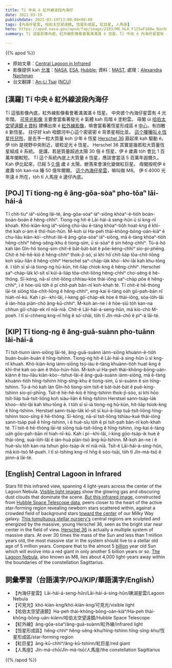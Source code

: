 ```yaml
---
title: Tī 中央 ê 紅外線波段內海仔
date: 2021-03-19
publishdate: 2021-03-19T13:00:00+08:00
tags: [內海仔星雲, 哈伯太空望遠鏡, 恆星形成區, 紅巨星, 人馬座]
hero: https://apod.nasa.gov/apod/fap/image/2103/M8_HLA_F125wF160w_Nachman.jpg
summary: Tī 這張影像內底，紅外線影像看會著滿滿滿 ê 恆星。Tī 中央 ê 內海仔星雲有 4 光年闊。可見光影像主要會當看著發光 ê 氣體 kah 烏暗 ê 塗粉雲。

---
```


{{% apod %}}

- 原始文章：[Central Lagoon in Infrared](https://apod.nasa.gov/apod/ap210319.html)
- 影像提供 kah [允准][License]：[NASA][NASA], [ESA][ESA], [Hubble][Hubble]; 資料：[MAST][MAST], 處理：[Alexandra Nachman][Alexandra Nachman]
- 台文翻譯：[An-Li Tsai](mailto:thianbu.taigi@gmail.com) ([NCU](https://www.astro.ncu.edu.tw))

## [漢羅] Tī 中央 ê 紅外線波段內海仔

Tī 這張影像內底，紅外線影像看會著滿滿滿 ê 恆星。
中央彼个內海仔星雲有 4 光年闊。
[可見光影像][Visible light images] 主要會當看著發光 ê 氣體 kah 烏暗 ê 塗粉雲。
毋閣 ùi [哈伯太空望遠鏡 ê 資料][Hubble Space Telescope data] 建構出來 ê [紅外線影像][But this infrared image]，嘛會當看著恆星形成區 ê [中心][toward the center]，有四散 ê 新恆星。
拄仔好 kah 咱銀河中心這个密密密 ê 背景星相比並。
[這个嘩嘩叫 ê 恆星托兒所][This tumultuous stellar nursery's]，是去予一粒大質量 koh 少年 ê 恆星 [Herschel 36][Herschel 36] 箍起來 kah 驅動 ê。
伊 to̍h 是視野中央附近，彼粒足光 ê 恆星。
Herschel 36 其實是幾若粒大質量恆星組成 ê 系統。
是講，若是質量超過太陽 30 倍 ê 恆星，伊 ê 歲壽 to̍h 會比 1 百萬年閣較短。
Tī 這个系統內底上大質量 ê 恆星，應該會當活 5 百萬年遐爾久。
Kah 伊比起來，已經 5 [0 億][billion] 歲 ê 太陽，紲落來會演化變做紅巨星。
毋閣按呢伊 ê 歲壽 to̍h kan-na 賰 50 億年爾爾。
[這个內海仔星雲][The Lagoon Nebula]，嘛叫做 M8。
伊 tī 4000 光年遠 ê 所在，to̍h tī 人馬座 ê 邊仔內底。

## [POJ] Tī tiong-ng ê âng-gōa-sòaⁿ pho-tōaⁿ lāi-hái-á

Tī chit-tiuⁿ iáⁿ-siōng lāi-té, âng-gōa-sòaⁿ iáⁿ-siōng khòaⁿ-ē-tio̍h boán-boán-boán ê hêng-chhiⁿ.
Tiong-ng hit-ê Lāi-hái-á seng-hûn ū sì kng-nî khoah.
Khó-kiàn-kng iáⁿ-siōng chú-iàu ē-tàng khòaⁿ-tio̍h hoat-kng ê khì-thé kah o͘-àm ê thô͘-hún-hûn.
M̄-koh ùi Ha-peh thài-không-bōng-oán-kiàⁿ ê chu-liāu kiàn-kò͘--chhut-lâi-ê âng-gōa-sòaⁿ iáⁿ-siōng, mā ē-tàng khòaⁿ-tio̍h hêng-chhiⁿ hêng-sêng-khu ê tiong-sim, ū sì-sòaⁿ ê sin hêng-chhiⁿ.
Tú-á-hó kah lán Gîn-hô tiong-sim chit-ê ba̍t-ba̍t-ba̍t ê pōe-kéng-chhiⁿ sio-pí-phēng.
Chit-ê hē-hē-kiò ê hêng-chhiⁿ thok-jî-só͘, sì khì hō͘ chi̍t-lia̍p tōa-chit-liōng koh siàu-liân ê hêng-chhiⁿ Herschel saⁿ-cha̍p-la̍k kho͘--khí-lâi kah khu-tōng ê.
I to̍h sī sī-iá tiong-ng hū-kūn, hit-lia̍p chiok-kng ê hêng-chhiⁿ.
Herschel saⁿ-cha̍p-la̍k kî-si̍t sī kúi-ā-lia̍p tōa-chit-liōng hêng-chhiⁿ cho͘-sêng ê hē-thóng.
Sī-kóng, nā-sī chit-liōng chhiau-kòe thài-iông saⁿ-cha̍p pōe ê hêng-chhiⁿ, i ê hòe-siū to̍h ē pí chi̍t-pah bān-nî koh-khah té.
Tī chit-ê hē-thóng lāi-té siōng tōa-chit-liōng ê hêng-chhiⁿ, eng-kai ē-tàng oa̍h gō͘-pah-bān nî hiah-nī-kú.
Kah i pí--khí-lâi, í-keng gō͘-cha̍p-ek hòe ê thài-iông, sòa-lo̍h-lâi ē ián-hòa piàn-chò âng-kū-chhiⁿ.
M̄-koh án-ne i ê hòe-siū to̍h kan-na chhun gō͘-cha̍p-ek nî niā-niā.
Chit-ê Lāi-hái-á-seng-hûn, mā kiò-chò M-poeh.
I tī sì-chheng kng-nî hn̄g ê só͘-chāi, to̍h tī Jîn-má-chō ê piⁿ-á lāi-té.

## [KIP] Tī tiong-ng ê âng-guā-suànn pho-tuānn lāi-hái-á

Tī tsit-tiunn iánn-siōng lāi-té, âng-guā-suànn iánn-siōng khuànn-ē-tio̍h buán-buán-buán ê hîng-tshinn.
Tiong-ng hit-ê Lāi-hái-á sing-hûn ū sì kng-nî khuah.
Khó-kiàn-kng iánn-siōng tsú-iàu ē-tàng khuànn-tio̍h huat-kng ê khì-thé kah oo-àm ê thôo-hún-hûn.
M̄-koh uì Ha-peh thài-không-bōng-uán-kiànn ê tsu-liāu kiàn-kòo--tshut-lâi-ê âng-guā-suànn iánn-siōng, mā ē-tàng khuànn-tio̍h hîng-tshinn hîng-sîng-khu ê tiong-sim, ū sì-suànn ê sin hîng-tshinn.
Tú-á-hó kah lán Gîn-hô tiong-sim tsit-ê ba̍t-ba̍t-ba̍t ê puē-kíng-tshinn sio-pí-phīng.
Tsit-ê hē-hē-kiò ê hîng-tshinn thok-jî-sóo, sì khì hōo tsi̍t-lia̍p tuā-tsit-liōng koh siàu-liân ê hîng-tshinn Herstsel sann-tsa̍p-la̍k khoo--khí-lâi kah khu-tōng ê.
I to̍h sī sī-iá tiong-ng hū-kūn, hit-lia̍p tsiok-kng ê hîng-tshinn.
Herstsel sann-tsa̍p-la̍k kî-si̍t sī kuí-ā-lia̍p tuā-tsit-liōng hîng-tshinn tsoo-sîng ê hē-thóng.
Sī-kóng, nā-sī tsit-liōng tshiau-kuè thài-iông sann-tsa̍p puē ê hîng-tshinn, i ê huè-sīu to̍h ē pí tsi̍t-pah bān-nî koh-khah té.
Tī tsit-ê hē-thóng lāi-té siōng tuā-tsit-liōng ê hîng-tshinn, ing-kai ē-tàng ua̍h gōo-pah-bān nî hiah-nī-kú.
Kah i pí--khí-lâi, í-king gōo-tsa̍p-ik huè ê thài-iông, suà-lo̍h-lâi ē ián-huà piàn-tsò âng-kū-tshinn.
M̄-koh án-ne i ê huè-sīu to̍h kan-na tshun gōo-tsa̍p-ik nî niā-niā.
Tsit-ê Lāi-hái-á-sing-hûn, mā kiò-tsò M-pueh.
I tī sì-tshing kng-nî hn̄g ê sóo-tsāi, to̍h tī Jîn-má-tsō ê pinn-á lāi-té.


## [English] Central Lagoon in Infrared

Stars fill this infrared view, spanning 4 light-years across the center of the Lagoon Nebula. [Visible light images][Visible light images] show the glowing gas and obscuring dust clouds that dominate the scene. [But this infrared image][But this infrared image], constructed from [Hubble Space Telescope data][Hubble Space Telescope data], peers closer to the heart of the active star-forming region revealing newborn stars scattered within, against a crowded field of background stars [toward the center][toward the center] of our Milky Way galaxy. [This tumultuous stellar nursery's][This tumultuous stellar nursery's] central regions are sculpted and energized by the massive, young Herschel 36, seen as the bright star near center in the field of view. [Herschel 36][Herschel 36] is actually a multiple system of massive stars. At over 30 times the mass of the Sun and less than 1 million years old, the most massive star in the system should live to a stellar old age of 5 million years. Compare that to the almost 5 [billion][billion] year old Sun which will evolve into a red giant in only another 5 billion years or so. [The Lagoon Nebula][The Lagoon Nebula], also known as M8, lies about 4,000 light-years away within the boundaries of the constellation Sagittarius.

## 詞彙學習（台語漢字/POJ/KIP/華語漢字/English）

- 【內海仔星雲】Lāi-hái-á-seng-hûn/Lāi-hái-á-sing-hûn/礁湖星雲/Lagoon Nebula
- 【可見光】khó-kiàn-kng/khó-kiàn-kng/可見光/visible light
- 【哈伯太空望遠鏡】Ha-peh thài-không-bōng-oán-kiàⁿ/Ha-peh thài-không-bōng-uán-kiànn/哈伯太空望遠鏡/Hubble Space Telescope
- 【紅外線】âng-gōa-sòaⁿ/âng-guā-suànn/紅外線/infrared light
- 【恆星形成區】hêng-chhiⁿ hêng-sêng-khu/hîng-tshinn hîng-sîng-khu/恆星形成區/star-forming region
- 【紅巨星】âng-kū-chhiⁿ/âng-kū-tshinn/紅巨星/red giant
- 【人馬座】Jîn-má-chō/Jîn-má-tsō/人馬座/the constellation Sagittarius


{{% /apod %}}

[License]: https://creativecommons.org/licenses/by/2.0/
[NASA]: https://www.nasa.gov/
[ESA]: https://www.esa.int/
[Hubble]: https://www.nasa.gov/mission_pages/hubble/main/index.html
[MAST]: https://archive.stsci.edu/index.html
[Alexandra Nachman]: https://www.flickr.com/people/191751486@N08/
[Visible light images]: https://apod.nasa.gov/apod/ap200601.html
[But this infrared image]: https://www.flickr.com/photos/191751486@N08/51034138882/in/album-72157717920280422/
[Hubble Space Telescope data]: https://archive.stsci.edu/prepds/wow/m8_2018-04.html
[toward the center]: https://apod.nasa.gov/apod/ap190927.html
[This tumultuous stellar nursery's]: https://hubblesite.org/contents/news-releases/2018/news-2018-21.html?news=true
[Herschel 36]: https://arxiv.org/abs/1409.2803
[billion]: https://en.wikipedia.org/wiki/1,000,000,000
[The Lagoon Nebula]: https://apod.nasa.gov/apod/ap190425.html
